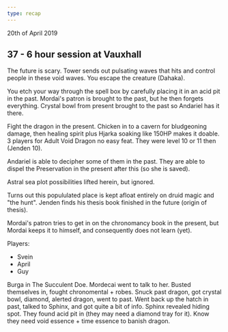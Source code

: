 ```yaml
---
type: recap
---
```


20th of April 2019
## 37 - 6 hour session at Vauxhall
The future is scary. Tower sends out pulsating waves that hits and control people in these void waves. You escape the creature (Dahaka).

You etch your way through the spell box by carefully placing it in an acid pit in the past.
Mordai's patron is brought to the past, but he then forgets everything.
Crystal bowl from present brought to the past so Andariel has it there.

Fight the dragon in the present. Chicken in to a cavern for bludgeoning damage, then healing spirit plus Hjarka soaking like 150HP makes it doable.
3 players for Adult Void Dragon no easy feat. They were level 10 or 11 then (Jenden 10).

Andariel is able to decipher some of them in the past.
They are able to dispel the Preservation in the present after this (so she is saved).

Astral sea plot possibilities lifted herein, but ignored.

Turns out this popululated place is kept afloat entirely on druid magic and "the hunt".
Jenden finds his thesis book finished in the future (origin of thesis).

Mordai's patron tries to get in on the chronomancy book in the present, but Mordai keeps it to himself, and consequently does not learn (yet).

Players:
- Svein
- April
- Guy


Burga in The Succulent Doe. Mordecai went to talk to her.
Busted themselves in, fought chronomental + robes. Snuck past dragon, got crystal bowl, diamond, alerted dragon, went to past.
Went back up the hatch in past, talked to Sphinx, and got quite a bit of info.
Sphinx revealed hiding spot.
They found acid pit in (they may need a diamond tray for it).
Know they need void essence + time essence to banish dragon.
